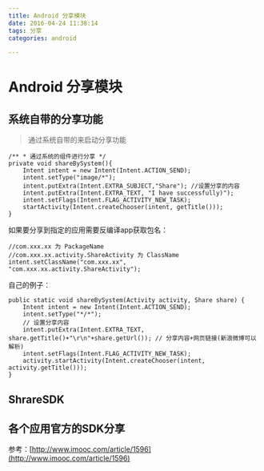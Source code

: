 ```yaml
---
title: Android 分享模块
date: 2016-04-24 11:38:14
tags: 分享
categories: android

---
```


# Android 分享模块


## 系统自带的分享功能


>通过系统自带的来启动分享功能
	
	/** * 通过系统的组件进行分享 */ 
	private void shareBySystem(){ 
		Intent intent = new Intent(Intent.ACTION_SEND);
		intent.setType("image/*"); 
		intent.putExtra(Intent.EXTRA_SUBJECT,"Share"); //设置分享的内容 
		intent.putExtra(Intent.EXTRA_TEXT, "I have successfully)"); 
		intent.setFlags(Intent.FLAG_ACTIVITY_NEW_TASK);
		startActivity(Intent.createChooser(intent, getTitle())); 
	}

<!--more-->

如果要分享到指定的应用需要反编译app获取包名：

	//com.xxx.xx 为 PackageName
	//com.xxx.xx.activity.ShareActivity 为 ClassName
	intent.setClassName("com.xxx.xx", "com.xxx.xx.activity.ShareActivity");


自己的例子：

    public static void shareBySystem(Activity activity, Share share) {
        Intent intent = new Intent(Intent.ACTION_SEND);
        intent.setType("*/*");
        // 设置分享内容
        intent.putExtra(Intent.EXTRA_TEXT, share.getTitle()+"\r\n"+share.getUrl()); // 分享内容+网页链接(新浪微博可以解析)
        intent.setFlags(Intent.FLAG_ACTIVITY_NEW_TASK);
        activity.startActivity(Intent.createChooser(intent, activity.getTitle()));
    }

## ShrareSDK

## 各个应用官方的SDK分享


参考：[http://www.imooc.com/article/1596](http://www.imooc.com/article/1596)
